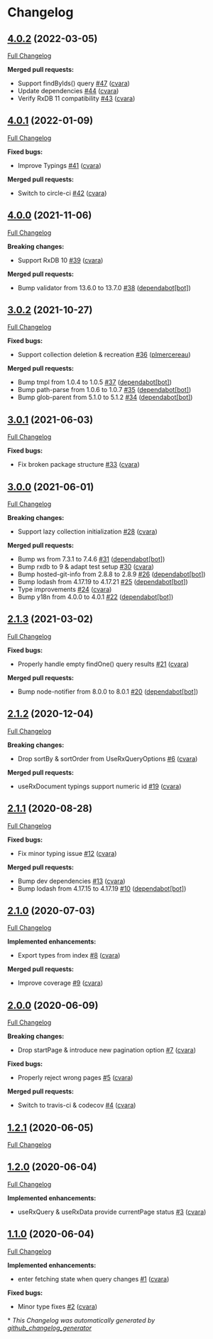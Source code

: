 # Changelog

## [4.0.2](https://github.com/cvara/rxdb-hooks/tree/4.0.2) (2022-03-05)

[Full Changelog](https://github.com/cvara/rxdb-hooks/compare/4.0.1...4.0.2)

**Merged pull requests:**

- Support findByIds\(\) query [\#47](https://github.com/cvara/rxdb-hooks/pull/47) ([cvara](https://github.com/cvara))
- Update dependencies [\#44](https://github.com/cvara/rxdb-hooks/pull/44) ([cvara](https://github.com/cvara))
- Verify RxDB 11 compatibility [\#43](https://github.com/cvara/rxdb-hooks/pull/43) ([cvara](https://github.com/cvara))

## [4.0.1](https://github.com/cvara/rxdb-hooks/tree/4.0.1) (2022-01-09)

[Full Changelog](https://github.com/cvara/rxdb-hooks/compare/4.0.0...4.0.1)

**Fixed bugs:**

- Improve Typings [\#41](https://github.com/cvara/rxdb-hooks/pull/41) ([cvara](https://github.com/cvara))

**Merged pull requests:**

- Switch to circle-ci [\#42](https://github.com/cvara/rxdb-hooks/pull/42) ([cvara](https://github.com/cvara))

## [4.0.0](https://github.com/cvara/rxdb-hooks/tree/4.0.0) (2021-11-06)

[Full Changelog](https://github.com/cvara/rxdb-hooks/compare/3.0.2...4.0.0)

**Breaking changes:**

- Support RxDB 10 [\#39](https://github.com/cvara/rxdb-hooks/pull/39) ([cvara](https://github.com/cvara))

**Merged pull requests:**

- Bump validator from 13.6.0 to 13.7.0 [\#38](https://github.com/cvara/rxdb-hooks/pull/38) ([dependabot[bot]](https://github.com/apps/dependabot))

## [3.0.2](https://github.com/cvara/rxdb-hooks/tree/3.0.2) (2021-10-27)

[Full Changelog](https://github.com/cvara/rxdb-hooks/compare/3.0.1...3.0.2)

**Fixed bugs:**

- Support collection deletion & recreation [\#36](https://github.com/cvara/rxdb-hooks/pull/36) ([plmercereau](https://github.com/plmercereau))

**Merged pull requests:**

- Bump tmpl from 1.0.4 to 1.0.5 [\#37](https://github.com/cvara/rxdb-hooks/pull/37) ([dependabot[bot]](https://github.com/apps/dependabot))
- Bump path-parse from 1.0.6 to 1.0.7 [\#35](https://github.com/cvara/rxdb-hooks/pull/35) ([dependabot[bot]](https://github.com/apps/dependabot))
- Bump glob-parent from 5.1.0 to 5.1.2 [\#34](https://github.com/cvara/rxdb-hooks/pull/34) ([dependabot[bot]](https://github.com/apps/dependabot))

## [3.0.1](https://github.com/cvara/rxdb-hooks/tree/3.0.1) (2021-06-03)

[Full Changelog](https://github.com/cvara/rxdb-hooks/compare/3.0.0...3.0.1)

**Fixed bugs:**

- Fix broken package structure [\#33](https://github.com/cvara/rxdb-hooks/pull/33) ([cvara](https://github.com/cvara))

## [3.0.0](https://github.com/cvara/rxdb-hooks/tree/3.0.0) (2021-06-01)

[Full Changelog](https://github.com/cvara/rxdb-hooks/compare/2.1.3...3.0.0)

**Breaking changes:**

- Support lazy collection initialization [\#28](https://github.com/cvara/rxdb-hooks/pull/28) ([cvara](https://github.com/cvara))

**Merged pull requests:**

- Bump ws from 7.3.1 to 7.4.6 [\#31](https://github.com/cvara/rxdb-hooks/pull/31) ([dependabot[bot]](https://github.com/apps/dependabot))
- Bump rxdb to 9 & adapt test setup [\#30](https://github.com/cvara/rxdb-hooks/pull/30) ([cvara](https://github.com/cvara))
- Bump hosted-git-info from 2.8.8 to 2.8.9 [\#26](https://github.com/cvara/rxdb-hooks/pull/26) ([dependabot[bot]](https://github.com/apps/dependabot))
- Bump lodash from 4.17.19 to 4.17.21 [\#25](https://github.com/cvara/rxdb-hooks/pull/25) ([dependabot[bot]](https://github.com/apps/dependabot))
- Type improvements [\#24](https://github.com/cvara/rxdb-hooks/pull/24) ([cvara](https://github.com/cvara))
- Bump y18n from 4.0.0 to 4.0.1 [\#22](https://github.com/cvara/rxdb-hooks/pull/22) ([dependabot[bot]](https://github.com/apps/dependabot))

## [2.1.3](https://github.com/cvara/rxdb-hooks/tree/2.1.3) (2021-03-02)

[Full Changelog](https://github.com/cvara/rxdb-hooks/compare/2.1.2...2.1.3)

**Fixed bugs:**

- Properly handle empty findOne\(\) query results [\#21](https://github.com/cvara/rxdb-hooks/pull/21) ([cvara](https://github.com/cvara))

**Merged pull requests:**

- Bump node-notifier from 8.0.0 to 8.0.1 [\#20](https://github.com/cvara/rxdb-hooks/pull/20) ([dependabot[bot]](https://github.com/apps/dependabot))

## [2.1.2](https://github.com/cvara/rxdb-hooks/tree/2.1.2) (2020-12-04)

[Full Changelog](https://github.com/cvara/rxdb-hooks/compare/2.1.1...2.1.2)

**Breaking changes:**

- Drop sortBy & sortOrder from UseRxQueryOptions [\#6](https://github.com/cvara/rxdb-hooks/pull/6) ([cvara](https://github.com/cvara))

**Merged pull requests:**

- useRxDocument typings support numeric id [\#19](https://github.com/cvara/rxdb-hooks/pull/19) ([cvara](https://github.com/cvara))

## [2.1.1](https://github.com/cvara/rxdb-hooks/tree/2.1.1) (2020-08-28)

[Full Changelog](https://github.com/cvara/rxdb-hooks/compare/2.1.0...2.1.1)

**Fixed bugs:**

- Fix minor typing issue [\#12](https://github.com/cvara/rxdb-hooks/pull/12) ([cvara](https://github.com/cvara))

**Merged pull requests:**

- Bump dev dependencies [\#13](https://github.com/cvara/rxdb-hooks/pull/13) ([cvara](https://github.com/cvara))
- Bump lodash from 4.17.15 to 4.17.19 [\#10](https://github.com/cvara/rxdb-hooks/pull/10) ([dependabot[bot]](https://github.com/apps/dependabot))

## [2.1.0](https://github.com/cvara/rxdb-hooks/tree/2.1.0) (2020-07-03)

[Full Changelog](https://github.com/cvara/rxdb-hooks/compare/2.0.0...2.1.0)

**Implemented enhancements:**

- Export types from index [\#8](https://github.com/cvara/rxdb-hooks/pull/8) ([cvara](https://github.com/cvara))

**Merged pull requests:**

- Improve coverage [\#9](https://github.com/cvara/rxdb-hooks/pull/9) ([cvara](https://github.com/cvara))

## [2.0.0](https://github.com/cvara/rxdb-hooks/tree/2.0.0) (2020-06-09)

[Full Changelog](https://github.com/cvara/rxdb-hooks/compare/1.2.1...2.0.0)

**Breaking changes:**

- Drop startPage & introduce new pagination option [\#7](https://github.com/cvara/rxdb-hooks/pull/7) ([cvara](https://github.com/cvara))

**Fixed bugs:**

- Properly reject wrong pages [\#5](https://github.com/cvara/rxdb-hooks/pull/5) ([cvara](https://github.com/cvara))

**Merged pull requests:**

- Switch to travis-ci & codecov [\#4](https://github.com/cvara/rxdb-hooks/pull/4) ([cvara](https://github.com/cvara))

## [1.2.1](https://github.com/cvara/rxdb-hooks/tree/1.2.1) (2020-06-05)

[Full Changelog](https://github.com/cvara/rxdb-hooks/compare/1.2.0...1.2.1)

## [1.2.0](https://github.com/cvara/rxdb-hooks/tree/1.2.0) (2020-06-04)

[Full Changelog](https://github.com/cvara/rxdb-hooks/compare/1.1.0...1.2.0)

**Implemented enhancements:**

- useRxQuery & useRxData provide currentPage status [\#3](https://github.com/cvara/rxdb-hooks/pull/3) ([cvara](https://github.com/cvara))

## [1.1.0](https://github.com/cvara/rxdb-hooks/tree/1.1.0) (2020-06-04)

[Full Changelog](https://github.com/cvara/rxdb-hooks/compare/1.0.0...1.1.0)

**Implemented enhancements:**

- enter fetching state when query changes [\#1](https://github.com/cvara/rxdb-hooks/pull/1) ([cvara](https://github.com/cvara))

**Fixed bugs:**

- Minor type fixes [\#2](https://github.com/cvara/rxdb-hooks/pull/2) ([cvara](https://github.com/cvara))



\* *This Changelog was automatically generated by [github_changelog_generator](https://github.com/github-changelog-generator/github-changelog-generator)*
